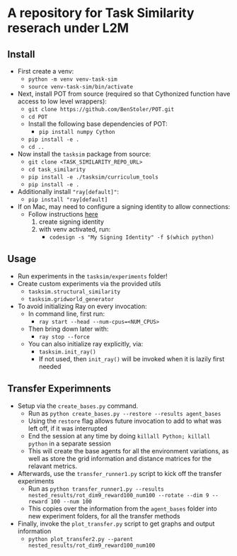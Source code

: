 # A repository for Task Similarity reserach under L2M

## Install

- First create a venv:
    - `python -m venv venv-task-sim`
    - `source venv-task-sim/bin/activate`
- Next, install POT from source (required so that Cythonized function have access to low level wrappers):
    - `git clone https://github.com/BenStoler/POT.git`
    - `cd POT`
    - Install the following base dependencies of POT:
        - `pip install numpy Cython`
    - `pip install -e .`
    - `cd ..`
- Now install the `tasksim` package from source:
    - `git clone <TASK_SIMILARITY_REPO_URL>`
    - `cd task_similarity`
    - `pip install -e ./tasksim/curriculum_tools`
    - `pip install -e .`
- Additionally install `"ray[default]"`:
    - `pip install "ray[default]`
- If on Mac, may need to configure a signing identity to allow connections:
    - Follow instructions [here](https://stackoverflow.com/questions/19688841/add-python-application-to-accept-incoming-network-connections/21052159#21052159)
        1. create signing identity
        2. with venv activated, run:
           - `codesign -s "My Signing Identity" -f $(which python)`

## Usage

- Run experiments in the `tasksim/experiments` folder!
- Create custom experiments via the provided utils
    - `tasksim.structural_similarity`
    - `tasksim.gridworld_generator`
- To avoid initializing Ray on every invocation:
    - In command line, first run:
        - `ray start --head --num-cpus=<NUM_CPUS>`
    - Then bring down later with:
        - `ray stop --force`
    - You can also initialize ray explicitly, via:
        - `tasksim.init_ray()`
        - If not used, then `init_ray()` will be invoked when it is lazily first needed

## Transfer Experimnents
- Setup via the `create_bases.py` command.
    - Run as `python create_bases.py --restore --results agent_bases`
    - Using the `restore` flag allows future invocation to add to what was left off, if it was interrupted
    - End the session at any time by doing `killall Python; killall python` in a separate session
    - This will create the base agents for all the environment variations, as well as store the grid 
      information and distance matrices for the relavant metrics.
- Afterwards, use the `transfer_runner1.py` script to kick off the transfer experiments
    - Run as `python transfer_runner1.py --results nested_results/rot_dim9_reward100_num100 --rotate --dim 9 --reward 100 --num 100`
    - This copies over the information from the `agent_bases` folder into new experiment folders, for all the
      transfer methods
- Finally, invoke the `plot_transfer.py` script to get graphs and output information
    - `python plot_transfer2.py --parent nested_results/rot_dim9_reward100_num100`


